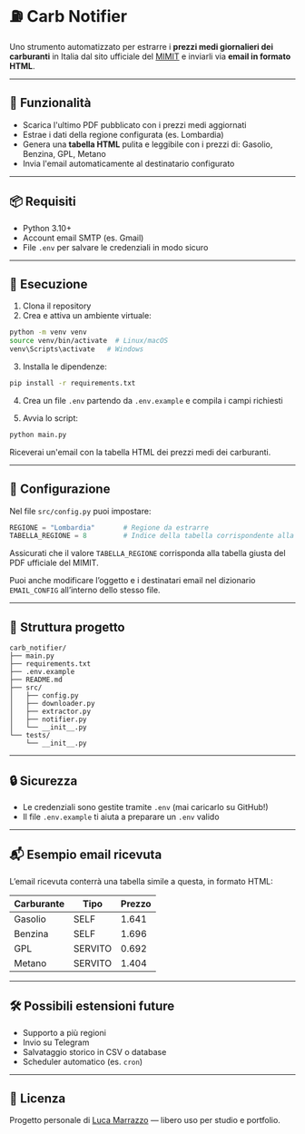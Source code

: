 
# ⛽️ Carb Notifier

Uno strumento automatizzato per estrarre i **prezzi medi giornalieri dei carburanti** in Italia dal sito ufficiale del [MIMIT](https://dgsaie.mise.gov.it/prezzi-medi-giornalieri-carburanti) e inviarli via **email in formato HTML**.

---

## 📌 Funzionalità

- Scarica l'ultimo PDF pubblicato con i prezzi medi aggiornati
- Estrae i dati della regione configurata (es. Lombardia)
- Genera una **tabella HTML** pulita e leggibile con i prezzi di: Gasolio, Benzina, GPL, Metano
- Invia l'email automaticamente al destinatario configurato

---

## 📦 Requisiti

- Python 3.10+
- Account email SMTP (es. Gmail)
- File `.env` per salvare le credenziali in modo sicuro

---

## 🚀 Esecuzione

1. Clona il repository
2. Crea e attiva un ambiente virtuale:

```bash
python -m venv venv
source venv/bin/activate  # Linux/macOS
venv\Scripts\activate   # Windows
```

3. Installa le dipendenze:
```bash
pip install -r requirements.txt
```

4. Crea un file `.env` partendo da `.env.example` e compila i campi richiesti

5. Avvia lo script:
```bash
python main.py
```

Riceverai un'email con la tabella HTML dei prezzi medi dei carburanti.

---

## 🔧 Configurazione

Nel file `src/config.py` puoi impostare:

```python
REGIONE = "Lombardia"       # Regione da estrarre
TABELLA_REGIONE = 8         # Indice della tabella corrispondente alla regione nel PDF
```

Assicurati che il valore `TABELLA_REGIONE` corrisponda alla tabella giusta del PDF ufficiale del MIMIT.

Puoi anche modificare l’oggetto e i destinatari email nel dizionario `EMAIL_CONFIG` all’interno dello stesso file.

---

## 📂 Struttura progetto

```
carb_notifier/
├── main.py
├── requirements.txt
├── .env.example
├── README.md
├── src/
│   ├── config.py
│   ├── downloader.py
│   ├── extractor.py
│   ├── notifier.py
│   └── __init__.py
└── tests/
    └── __init__.py
```

---

## 🔒 Sicurezza

- Le credenziali sono gestite tramite `.env` (mai caricarlo su GitHub!)
- Il file `.env.example` ti aiuta a preparare un `.env` valido

---

## 📬 Esempio email ricevuta

L’email ricevuta conterrà una tabella simile a questa, in formato HTML:

| Carburante | Tipo     | Prezzo |
|------------|----------|--------|
| Gasolio    | SELF     | 1.641  |
| Benzina    | SELF     | 1.696  |
| GPL        | SERVITO  | 0.692  |
| Metano     | SERVITO  | 1.404  |

---

## 🛠 Possibili estensioni future

- Supporto a più regioni
- Invio su Telegram
- Salvataggio storico in CSV o database
- Scheduler automatico (es. `cron`)

---

## 📄 Licenza

Progetto personale di [Luca Marrazzo](https://github.com/ar3ac) — libero uso per studio e portfolio.
